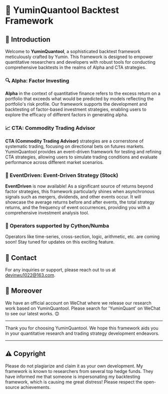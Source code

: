 # 🚀 YuminQuantool Backtest Framework

## 📖 Introduction

Welcome to **YuminQuantool**, a sophisticated backtest framework meticulously crafted by Yumin. This framework is designed to empower quantitative researchers and developers with robust tools for conducting comprehensive backtests in the realms of Alpha and CTA strategies.

### 🔍 Alpha: Factor Investing

**Alpha** in the context of quantitative finance refers to the excess return on a portfolio that exceeds what would be predicted by models reflecting the portfolio's risk profile. Our framework supports the development and backtesting of factor-based investment strategies, enabling users to explore the efficacy of different factors in generating alpha.

### 📈 CTA: Commodity Trading Advisor

**CTA (Commodity Trading Advisor)** strategies are a cornerstone of systematic trading, focusing on directional bets on futures markets. YuminQuantool provides an event-driven framework for testing and refining CTA strategies, allowing users to simulate trading conditions and evaluate performance across different market scenarios.

### 🎊 EventDriven: Event-Driven Strategy (Stock)
**EventDriven** is now available! As a significant source of returns beyond factor strategies, this framework particularly shines when asynchronous signals such as mergers, dividends, and other events occur. It will showcase the average returns before and after events, the total strategy returns, and the frequency of event occurrences, providing you with a comprehensive investment analysis tool.

### 🚧 Operators supported by Cython/Numba

Operators like time-series, cross-section, logic, arithmetic, etc. are coming soon! Stay tuned for updates on this exciting feature.

## 📧 Contact

For any inquiries or support, please reach out to us at [devinwu1022@163.com](mailto:devinwu1022@163.com).

## 🌟 Moreover

We have an official account on WeChat where we release our research work based on YuminQuantool. Please search for 'YuminQuant' on WeChat to see our latest works. 😊

---

Thank you for choosing YuminQuantool. We hope this framework aids you in your quantitative research and trading strategy development endeavors.

---
## ⚠️ Copyright
Please do not plagiarize and claim it as your own development. My framework is known to researchers from several top hedge funds. They have informed me that someone is impersonating my backtesting framework, which is causing me great distress! Please respect the open-source achievements.
